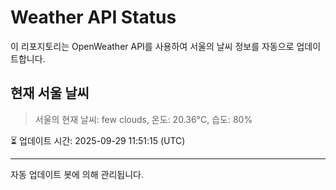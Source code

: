 
# Weather API Status

이 리포지토리는 OpenWeather API를 사용하여 서울의 날씨 정보를 자동으로 업데이트합니다.

## 현재 서울 날씨
> 서울의 현재 날씨: few clouds, 온도: 20.36°C, 습도: 80%

⏳ 업데이트 시간: 2025-09-29 11:51:15 (UTC)

---
자동 업데이트 봇에 의해 관리됩니다.
